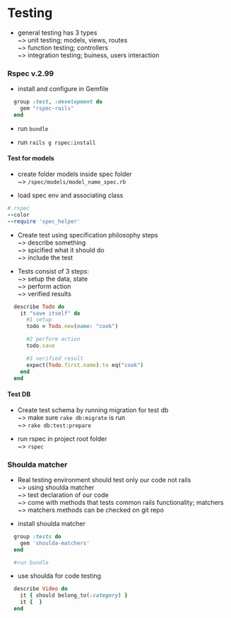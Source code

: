 # Testing  
* general testing has 3 types  
~> unit testing; models, views, routes  
~> function testing; controllers  
~> integration testing; buiness, users interaction

### Rspec v.2.99
* install and configure in Gemfile
```ruby
  group :test, :development do
    gem "rspec-rails"
  end
```

* run `bundle`

* run `rails g rspec:install`

#### Test for models

* create folder models inside spec folder  
~> `/spec/models/model_name_spec.rb`  

* load spec env and associating class  
```ruby
#.rspec
--color
--require 'spec_helper'
```

* Create test using specification philosophy steps  
~> describe something  
~> spicified what it should do  
~> include the test  

* Tests consist of 3 steps:  
~> setup the data, state  
~> perform action  
~> verified results
```ruby
  describe Todo do
    it "save itself" do
      #1 setup
      todo = Todo.new(name: "cook")

      #2 perform action
      todo.save

      #3 verified result
      expect(Todo.first.name).to eq("cook")
    end
  end
```
#### Test DB
* Create test schema by running migration for test db  
~> make sure `rake db:migrate` is run  
~> `rake db:test:prepare`

* run rspec in project root folder  
~> `rspec`

### Shoulda matcher
* Real testing environment should test only our code not rails  
~> using shoulda matcher  
~> test declaration of our code  
~> come with methods that tests common rails functionality; matchers  
~> matchers methods can be checked on git repo

* install shoulda matcher
```ruby
  group :tests do
    gem 'shoulda-matchers'
  end

  #run bundle
```

* use shoulda for code testing
```ruby
  describe Video do
    it { should belong_to(:category) }
    it {  }
  end
```
